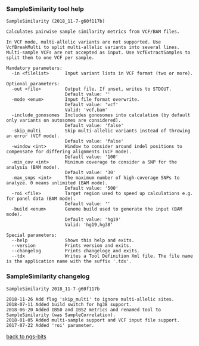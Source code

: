 ### SampleSimilarity tool help
	SampleSimilarity (2018_11-7-g60f117b)
	
	Calculates pairwise sample similarity metrics from VCF/BAM files.
	
	In VCF mode, multi-allelic variants are not supported. Use VcfBreakMulti to split multi-allelic variants into several lines.
	Multi-sample VCFs are not accepted as input. Use VcfExtractSamples to split them to one VCF per sample.
	
	Mandatory parameters:
	  -in <filelist>      Input variant lists in VCF format (two or more).
	
	Optional parameters:
	  -out <file>         Output file. If unset, writes to STDOUT.
	                      Default value: ''
	  -mode <enum>        Input file format overwrite.
	                      Default value: 'vcf'
	                      Valid: 'vcf,bam'
	  -include_gonosomes  Includes gonosomes into calculation (by default only variants on autosomes are considered).
	                      Default value: 'false'
	  -skip_multi         Skip multi-allelic variants instead of throwing an error (VCF mode).
	                      Default value: 'false'
	  -window <int>       Window to consider around indel positions to compensate for differing alignments (VCF mode).
	                      Default value: '100'
	  -min_cov <int>      Minimum coverage to consider a SNP for the analysis (BAM mode).
	                      Default value: '30'
	  -max_snps <int>     The maximum number of high-coverage SNPs to analyze. 0 means unlimited (BAM mode).
	                      Default value: '500'
	  -roi <file>         Target region used to speed up calculations e.g. for panel data (BAM mode).
	                      Default value: ''
	  -build <enum>       Genome build used to generate the input (BAM mode).
	                      Default value: 'hg19'
	                      Valid: 'hg19,hg38'
	
	Special parameters:
	  --help              Shows this help and exits.
	  --version           Prints version and exits.
	  --changelog         Prints changeloge and exits.
	  --tdx               Writes a Tool Definition Xml file. The file name is the application name with the suffix '.tdx'.
	
### SampleSimilarity changelog
	SampleSimilarity 2018_11-7-g60f117b
	
	2018-11-26 Add flag 'skip_multi' to ignore multi-allelic sites.
	2018-07-11 Added build switch for hg38 support.
	2018-06-20 Added IBS0 and IBS2 metrics and renamed tool to SampleSimilarity (was SampleCorrelation).
	2018-01-05 Added multi-sample support and VCF input file support.
	2017-07-22 Added 'roi' parameter.
[back to ngs-bits](https://github.com/imgag/ngs-bits)